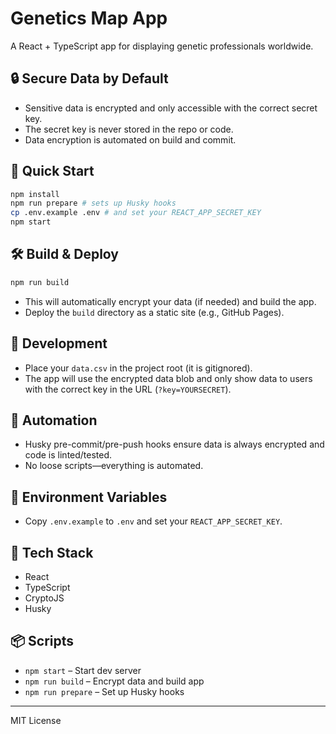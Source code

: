 # Genetics Map App

A React + TypeScript app for displaying genetic professionals worldwide.

## 🔒 Secure Data by Default
- Sensitive data is encrypted and only accessible with the correct secret key.
- The secret key is never stored in the repo or code.
- Data encryption is automated on build and commit.

## 🚀 Quick Start

```bash
npm install
npm run prepare # sets up Husky hooks
cp .env.example .env # and set your REACT_APP_SECRET_KEY
npm start
```

## 🛠️ Build & Deploy

```bash
npm run build
```
- This will automatically encrypt your data (if needed) and build the app.
- Deploy the `build` directory as a static site (e.g., GitHub Pages).

## 🧪 Development
- Place your `data.csv` in the project root (it is gitignored).
- The app will use the encrypted data blob and only show data to users with the correct key in the URL (`?key=YOURSECRET`).

## 🤖 Automation
- Husky pre-commit/pre-push hooks ensure data is always encrypted and code is linted/tested.
- No loose scripts—everything is automated.

## 📝 Environment Variables
- Copy `.env.example` to `.env` and set your `REACT_APP_SECRET_KEY`.

## 🧩 Tech Stack
- React
- TypeScript
- CryptoJS
- Husky

## 📦 Scripts
- `npm start` – Start dev server
- `npm run build` – Encrypt data and build app
- `npm run prepare` – Set up Husky hooks

---

MIT License
